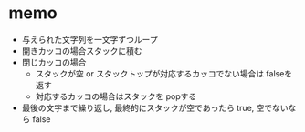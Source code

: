 # memo

- 与えられた文字列を一文字ずつループ
- 開きカッコの場合スタックに積む
- 閉じカッコの場合
  - スタックが空 or スタックトップが対応するカッコでない場合は falseを返す
  - 対応するカッコの場合はスタックを popする
- 最後の文字まで繰り返し, 最終的にスタックが空であったら true, 空でないなら false
